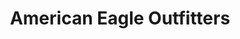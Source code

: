 ---
title: "American Eagle Outfitters"
url: /north-wales/american-eagle-outfitters/
shop: clothes
---